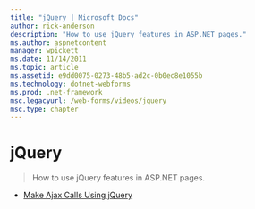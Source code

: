 ```yaml
---
title: "jQuery | Microsoft Docs"
author: rick-anderson
description: "How to use jQuery features in ASP.NET pages."
ms.author: aspnetcontent
manager: wpickett
ms.date: 11/14/2011
ms.topic: article
ms.assetid: e9dd0075-0273-48b5-ad2c-0b0ec8e1055b
ms.technology: dotnet-webforms
ms.prod: .net-framework
msc.legacyurl: /web-forms/videos/jquery
msc.type: chapter
---
```

jQuery
====================
> How to use jQuery features in ASP.NET pages.


- [Make Ajax Calls Using jQuery](how-do-i-make-ajax-calls-using-jquery.md)